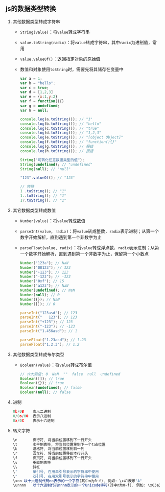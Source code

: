 ## js的数据类型转换

1. 其他数据类型转成字符串

   * `String(value)`：将`value`转成字符串

   * `value.toString(radix)`：将`value`转成字符串，其中`radix`为进制值，常用

   * `value.valueOf()`：返回指定对象的原始值

   * 数值和对象使用`toString`时，需要先将其储存在变量中

     ```js
     var a = 1;
     var b = "hello";
     var c = true;
     var d = [1,2,3]
     var e = {x:1,y:2}
     var f = function(){}
     var g = undefined;
     var h = null;
     
     console.log(a.toString()); // "1"
     console.log(b.toString()); // "hello"
     console.log(c.toString()); // "true"
     console.log(d.toString()); // "1,2,3"
     console.log(e.toString()); // "[object Object]"
     console.log(f.toString()); // "function(){}"
     console.log(g.toString()); // 报错
     console.log(h.toString()); // 报错
     
     String("可转化任意数据类型的值");
     String(undefined); // "undefined"
     String(null); // "null"
     
     "123".valueOf(); // "123"
     
     // 特殊
     1 .toString(); // "1"
     1..toString(); // "1"
     1?.toString(); // "1"
     ```
     
     

2. 其它数据类型转成数值

   * `Number(value)`：将`value`转成数值

   * `parseInt(value, radix)`：将`value`转成整数，`radix`表示进制；从第一个数字开始解析，直到遇到第一个非数字为止

   * `parseFloat(value, radix)`：将`value`转成浮点数，`radix`表示进制；从第一个数字开始解析，直到遇到第一个非数字为止，保留第一个小数点

     ```js
     Number("123a"); // NaN
     Number("00123"); // 123
     Number("+123"); // 123
     Number("-123"); // -123
     Number("0xf"); // 15
     Number("a123"); // NaN
     Number(undefined); // NaN
     Number(null); // 0
     Number({}); // NaN
     Number([]); // 0
     
     parseInt("123asd"); // 123
     parseInt("   123"); // 123
     parseInt("+123"); // 123
     parseInt("-123"); // -123
     parseInt("1.456asd"); // 1
     
     parseFloat("1.23asd"); // 1.23
     parseFloat("1.2.3"); // 1.2
     ```
     
     

3. 其他数据类型转成布尔类型

   * `Boolean(value)`：将`value`转成布尔值

     ```js
     // 六大假值: 0  NaN  ""  false  null  undefined
     Boolean([]); // true
     Boolean({}); // true
     Boolean(undefined); // false
     Boolean(null); // false
     ```

     

4. 进制

   ```js
   0b/0B	表示二进制
   0/0o/0O	表示八进制
   0x/0X	表示十六进制
   ```

   

5. 转义字符

   ```js
   \n		换行符, 将当前位置移到下一行开头
   \t		水平制表符, 将当前位置移到下一个tab位置
   \b		退格符, 将当前位置移到前一列
   \r		回车符, 将当前位置移到本行开头
   \f		换页符, 将当前位置移到下一行开头
   \v		垂直制表符
   \\		斜杠
   \'		单引号, 在用单引号表示的字符串中使用
   \"		双引号, 在用双引号表示的字符串中使用
   \xnn	以十六进制代码nn表示的一个字符(其中n为0~f), 例如: \x41表示"A"
   \unnnn	以十六进制代码nnnn表示的一个Unicode字符(其中n为0~f), 例如: \x03a3表示希腊字符"Σ"
   ```

   